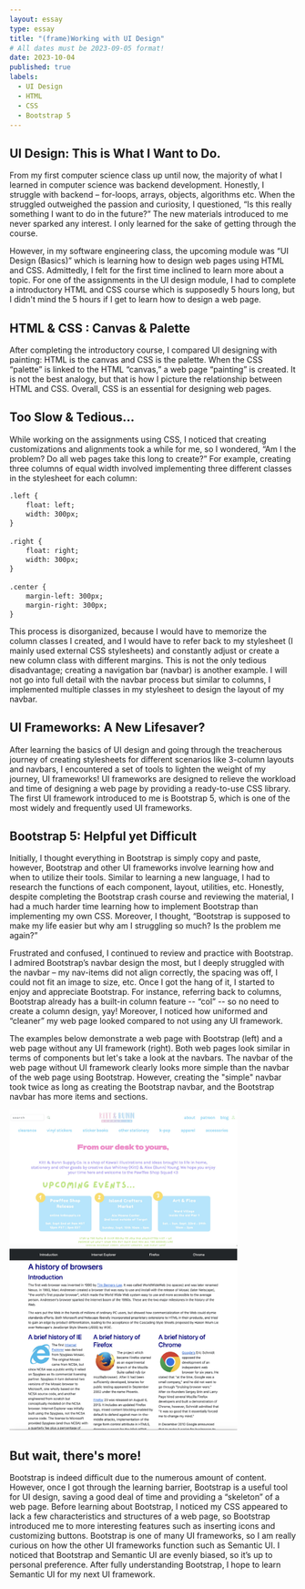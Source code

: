 ```yaml
---
layout: essay
type: essay
title: "(frame)Working with UI Design"
# All dates must be 2023-09-05 format!
date: 2023-10-04
published: true
labels:
  - UI Design
  - HTML
  - CSS
  - Bootstrap 5	
---
```


## UI Design: This is What I Want to Do. 

From my first computer science class up until now, the majority of what I learned in computer science was backend development. Honestly, I struggle with backend – for-loops, arrays, objects, algorithms etc. When the struggled outweighed the passion and curiosity, I questioned, “Is this really something I want to do in the future?” The new materials introduced to me never sparked any interest. I only learned for the sake of getting through the course.

However, in my software engineering class, the upcoming module was “UI Design (Basics)” which is learning how to design web pages using HTML and CSS. Admittedly, I felt for the first time inclined to learn more about a topic. For one of the assignments in the UI design module, I had to complete a introductory HTML and CSS course which is supposedly 5 hours long, but I didn't mind the 5 hours if I get to learn how to design a web page. 

## HTML & CSS : Canvas & Palette

After completing the introductory course, I compared UI designing with painting: HTML is the canvas and CSS is the palette. When the CSS “palette” is linked to the HTML “canvas,” a web page “painting” is created. It is not the best analogy, but that is how I picture the relationship between HTML and CSS. Overall, CSS is an essential for designing web pages.

## Too Slow & Tedious...

While working on the assignments using CSS, I noticed that creating customizations and alignments took a while for me, so I wondered, “Am I the problem? Do all web pages take this long to create?” For example, creating three columns of equal width involved implementing three different classes in the stylesheet for each column:

```
.left {
	float: left;
	width: 300px;
}

.right {
	float: right;
	width: 300px;
}

.center {
	margin-left: 300px;
	margin-right: 300px;
}
```
This process is disorganized, because I would have to memorize the column classes I created, and I would have to refer back to my stylesheet (I mainly used external CSS stylesheets) and constantly adjust or create a new column class with different margins. This is not the only tedious disadvantage; creating a navigation bar (navbar) is another example. I will not go into full detail with the navbar process but similar to columns, I implemented multiple classes in my stylesheet to design the layout of my navbar. 

## UI Frameworks: A New Lifesaver?

After learning the basics of UI design and going through the treacherous journey of creating stylesheets for different scenarios like 3-column layouts and navbars, I encountered a set of tools to lighten the weight of my journey, UI frameworks! UI frameworks are designed to relieve the workload and time of designing a web page by providing a ready-to-use CSS library. The first UI framework introduced to me is Bootstrap 5, which is one of the most widely and frequently used UI frameworks. 

## Bootstrap 5: Helpful yet Difficult

Initially, I thought everything in Bootstrap is simply copy and paste, however, Bootstrap and other UI frameworks involve learning how and when to utilize their tools. Similar to learning a new language, I had to research the functions of each component, layout, utilities, etc. Honestly, despite completing the Bootstrap crash course and reviewing the material, I had a much harder time learning how to implement Bootstrap than implementing my own CSS. Moreover, I thought, “Bootstrap is supposed to make my life easier but why am I struggling so much? Is the problem me again?”

Frustrated and confused, I continued to review and practice with Bootstrap. I admired Bootstrap’s navbar design the most, but I deeply struggled with the navbar – my nav-items did not align correctly, the spacing was off, I could not fit an image to size, etc. Once I got the hang of it, I started to enjoy and appreciate Bootstrap. For instance, referring back to columns, Bootstrap already has a built-in column feature -- “col” -- so no need to create a column design, yay! Moreover, I noticed how uniformed and “cleaner” my web page looked compared to not using any UI framework. 

The examples below demonstrate a web page with Bootstrap (left) and a web page without any UI framework (right). Both web pages look similar in terms of components but let's take a look at the navbars. The navbar of the web page without UI framework clearly looks more simple than the navbar of the web page using Bootstrap. However, creating the "simple" navbar took twice as long as creating the Bootstrap navbar, and the Bootstrap navbar has more items and sections. 

<div class="text-center">
<img width="400px" class="rounded pe-4" src="../img/bootstrapknb.png">
<img width="400px" class="rounded pe-4" src="../img/bootstrapbrowserhist.png">
</div>

## But wait, there's more!

Bootstrap is indeed difficult due to the numerous amount of content. However, once I got through the learning barrier, Bootstrap is a useful tool for UI design, saving a good deal of time and providing a “skeleton” of a web page. Before learning about Bootstrap, I noticed my CSS appeared to lack a few characteristics and structures of a web page, so Bootstrap introduced me to more interesting features such as inserting icons and customizing buttons. Bootstrap is one of many UI frameworks, so I am really curious on how the other UI frameworks function such as Semantic UI. I noticed that Bootstrap and Semantic UI are evenly biased, so it’s up to personal preference. After fully understanding Bootstrap, I hope to learn Semantic UI for my next UI framework. 